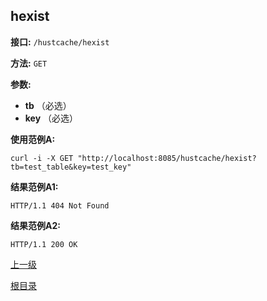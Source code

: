 ## hexist ##

**接口:** `/hustcache/hexist`

**方法:** `GET`

**参数:** 

*  **tb** （必选）  
*  **key** （必选）  

**使用范例A:**

    curl -i -X GET "http://localhost:8085/hustcache/hexist?tb=test_table&key=test_key"

**结果范例A1:**

	HTTP/1.1 404 Not Found
	
**结果范例A2:**

	HTTP/1.1 200 OK

[上一级](../hustdb.md)

[根目录](../../../index.md)